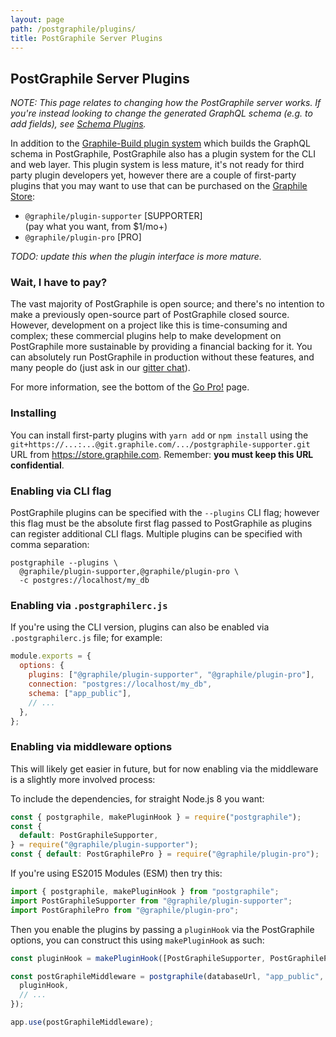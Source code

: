 ```yaml
---
layout: page
path: /postgraphile/plugins/
title: PostGraphile Server Plugins
---
```


## PostGraphile Server Plugins

_NOTE: This page relates to changing how the PostGraphile server works. If you're instead looking to change the generated GraphQL schema (e.g. to add fields), see [Schema Plugins](/postgraphile/extending/)._

In addition to the [Graphile-Build plugin system](/postgraphile/extending/)
which builds the GraphQL schema in PostGraphile, PostGraphile also has a plugin
system for the CLI and web layer. This plugin system is less mature, it's not
ready for third party plugin developers yet, however there are a couple of
first-party plugins that you may want to use that can be purchased on the
[Graphile Store](https://store.graphile.com):

* `@graphile/plugin-supporter` [SUPPORTER]  
  (pay what you want, from $1/mo+)
* `@graphile/plugin-pro` [PRO]

_TODO: update this when the plugin interface is more mature._

### Wait, I have to pay?

The vast majority of PostGraphile is open source; and there's no intention to
make a previously open-source part of PostGraphile closed source. However,
development on a project like this is time-consuming and complex; these
commercial plugins help to make development on PostGraphile more sustainable by
providing a financial backing for it. You can absolutely run PostGraphile in
production without these features, and many people do (just ask in our [gitter
chat](https://gitter.im/graphile/postgraphile)).

For more information, see the bottom of the [Go Pro!](/postgraphile/pricing/) page.

### Installing

You can install first-party plugins with `yarn add` or `npm install` using the
`git+https://...:...@git.graphile.com/.../postgraphile-supporter.git` URL from
https://store.graphile.com. Remember: **you must keep this URL confidential**.

### Enabling via CLI flag

PostGraphile plugins can be specified with the `--plugins` CLI flag; however
this flag must be the absolute first flag passed to PostGraphile as plugins can
register additional CLI flags. Multiple plugins can be specified with comma
separation:

```
postgraphile --plugins \
  @graphile/plugin-supporter,@graphile/plugin-pro \
  -c postgres://localhost/my_db
```

### Enabling via `.postgraphilerc.js`

If you're using the CLI version, plugins can also be enabled via
`.postgraphilerc.js` file; for example:

```js
module.exports = {
  options: {
    plugins: ["@graphile/plugin-supporter", "@graphile/plugin-pro"],
    connection: "postgres://localhost/my_db",
    schema: ["app_public"],
    // ...
  },
};
```

### Enabling via middleware options

This will likely get easier in future, but for now enabling via the middleware
is a slightly more involved process:

To include the dependencies, for straight Node.js 8 you want:

```js
const { postgraphile, makePluginHook } = require("postgraphile");
const {
  default: PostGraphileSupporter,
} = require("@graphile/plugin-supporter");
const { default: PostGraphilePro } = require("@graphile/plugin-pro");
```

If you're using ES2015 Modules (ESM) then try this:

```js
import { postgraphile, makePluginHook } from "postgraphile";
import PostGraphileSupporter from "@graphile/plugin-supporter";
import PostGraphilePro from "@graphile/plugin-pro";
```

Then you enable the plugins by passing a `pluginHook` via the PostGraphile
options, you can construct this using `makePluginHook` as such:

```js
const pluginHook = makePluginHook([PostGraphileSupporter, PostGraphilePro]);

const postGraphileMiddleware = postgraphile(databaseUrl, "app_public", {
  pluginHook,
  // ...
});

app.use(postGraphileMiddleware);
```
